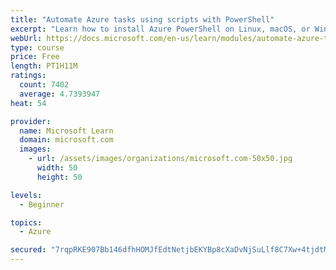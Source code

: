 ```yaml
---
title: "Automate Azure tasks using scripts with PowerShell"
excerpt: "Learn how to install Azure PowerShell on Linux, macOS, or Windows and then connect to Azure and manage your resources."
webUrl: https://docs.microsoft.com/en-us/learn/modules/automate-azure-tasks-with-powershell/
type: course
price: Free
length: PT1H11M
ratings:
  count: 7402
  average: 4.7393947
heat: 54

provider:
  name: Microsoft Learn
  domain: microsoft.com
  images:
    - url: /assets/images/organizations/microsoft.com-50x50.jpg
      width: 50
      height: 50

levels:
  - Beginner

topics:
  - Azure

secured: "7rqpRKE907Bb146dfhHOMJfEdtNetjbEKYBp8cXaDvNjSuLlf8C7Xw+4tjdtMsJeU9VBqOP553cn6iT4JBvPaMA2Zp4/Jh7c9IbC8YTfujzxIh9RolX5QIvfMXXG6hnzRviGptJsN9K4F+BxIqFzhR2ub+7Ql8zuaAiIl/M7dJBQKJ1xD4JdSw2vkR/BSCpKNoAZWqknPfGUbS1lPp+5D6SK1p8VRHVopzOHFJf77Did3krCYWRxTOOxfBSpkiyEDXTQ8u3e4FllOgsaWIsfj6WQ6bCAHlRY85vitr64cYV0Waf5VYt1MtvUMbljFMv2//fL8jQNO0WSpAs8uYvLAcCFfnwRN7lJEJrGX2c43iUXjh/gtdCHqxQT4g5PMdwcaZqbAUxiOJT3d2fTsioJSojCPkmZhEk406i0vJEGOE0=;vKrn5Fovyaf19GoWT3bIDQ=="
---
```



